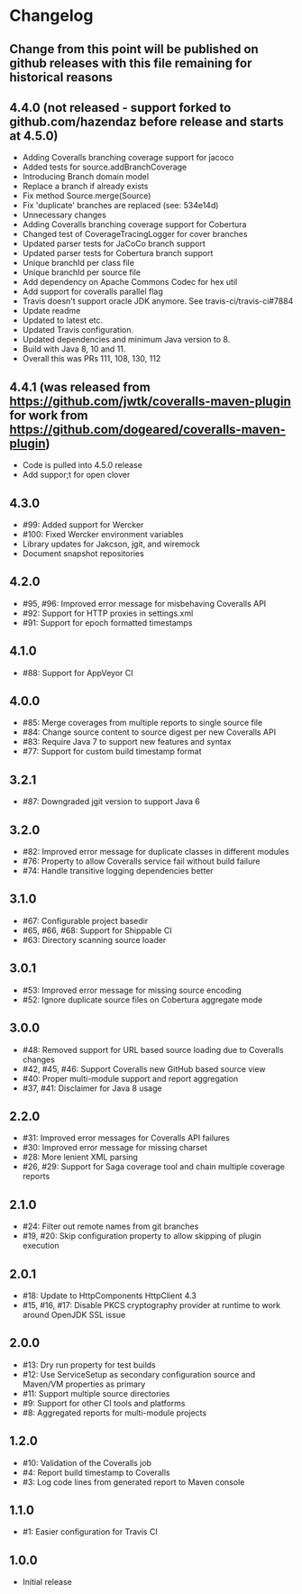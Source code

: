 # Changelog

## Change from this point will be published on github releases with this file remaining for historical reasons

## 4.4.0 (not released - support forked to github.com/hazendaz before release and starts at 4.5.0)
- Adding Coveralls branching coverage support for jacoco
- Added tests for source.addBranchCoverage
- Introducing Branch domain model
- Replace a branch if already exists
- Fix method Source.merge(Source)
- Fix 'duplicate' branches are replaced (see: 534e14d)
- Unnecessary changes
- Adding Coveralls branching coverage support for Cobertura
- Changed test of CoverageTracingLogger for cover branches
- Updated parser tests for JaCoCo branch support
- Updated parser tests for Cobertura branch support
- Unique branchId per class file
- Unique branchId per source file
- Add dependency on Apache Commons Codec for hex util
- Add support for coveralls parallel flag
- Travis doesn't support oracle JDK anymore. See travis-ci/travis-ci#7884
- Update readme
- Updated to latest etc.
- Updated Travis configuration.
- Updated dependencies and minimum Java version to 8.
- Build with Java 8, 10 and 11.
- Overall this was PRs 111, 108, 130, 112

## 4.4.1 (was released from https://github.com/jwtk/coveralls-maven-plugin for work from https://github.com/dogeared/coveralls-maven-plugin)
- Code is pulled into 4.5.0 release
- Add suppor;t for open clover

## 4.3.0
- #99: Added support for Wercker
- #100: Fixed Wercker environment variables
- Library updates for Jakcson, jgit, and wiremock
- Document snapshot repositories

## 4.2.0

- #95, #96: Improved error message for misbehaving Coveralls API
- #92: Support for HTTP proxies in settings.xml
- #91: Support for epoch formatted timestamps


## 4.1.0

- #88: Support for AppVeyor CI


## 4.0.0

- #85: Merge coverages from multiple reports to single source file
- #84: Change source content to source digest per new Coveralls API
- #83: Require Java 7 to support new features and syntax
- #77: Support for custom build timestamp format


## 3.2.1

- #87: Downgraded jgit version to support Java 6


## 3.2.0

- #82: Improved error message for duplicate classes in different modules
- #76: Property to allow Coveralls service fail without build failure
- #74: Handle transitive logging dependencies better


## 3.1.0

- #67: Configurable project basedir
- #65, #66, #68: Support for Shippable CI
- #63: Directory scanning source loader


## 3.0.1

- #53: Improved error message for missing source encoding
- #52: Ignore duplicate source files on Cobertura aggregate mode


## 3.0.0

- #48: Removed support for URL based source loading due to Coveralls changes
- #42, #45, #46: Support Coveralls new GitHub based source view 
- #40: Proper multi-module support and report aggregation
- #37, #41: Disclaimer for Java 8 usage


## 2.2.0

- #31: Improved error messages for Coveralls API failures
- #30: Improved error message for missing charset
- #28: More lenient XML parsing
- #26, #29: Support for Saga coverage tool and chain multiple coverage reports


## 2.1.0

- #24: Filter out remote names from git branches
- #19, #20: Skip configuration property to allow skipping of plugin execution


## 2.0.1

- #18: Update to HttpComponents HttpClient 4.3
- #15, #16, #17: Disable PKCS cryptography provider at runtime to work around OpenJDK SSL issue


## 2.0.0

- #13: Dry run property for test builds
- #12: Use ServiceSetup as secondary configuration source and Maven/VM properties as primary
- #11: Support multiple source directories
- #9: Support for other CI tools and platforms
- #8: Aggregated reports for multi-module projects


## 1.2.0

- #10: Validation of the Coveralls job
- #4: Report build timestamp to Coveralls
- #3: Log code lines from generated report to Maven console


## 1.1.0

- #1: Easier configuration for Travis CI


## 1.0.0

- Initial release
